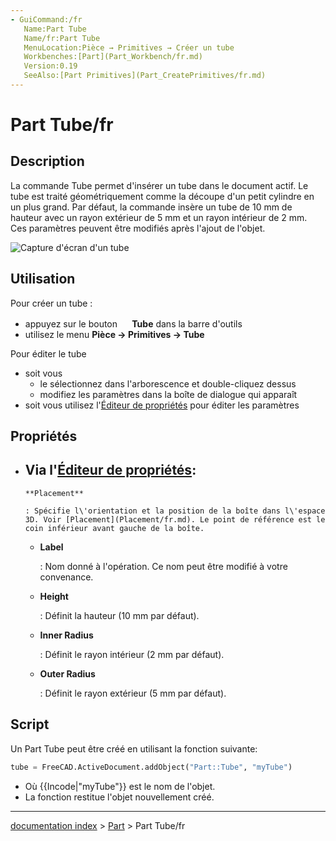 ```yaml
---
- GuiCommand:/fr
   Name:Part Tube
   Name/fr:Part Tube
   MenuLocation:Pièce → Primitives → Créer un tube
   Workbenches:[Part](Part_Workbench/fr.md)
   Version:0.19
   SeeAlso:[Part Primitives](Part_CreatePrimitives/fr.md)
---
```


# Part Tube/fr

## Description

La commande Tube permet d\'insérer un tube dans le document actif. Le tube est traité géométriquement comme la découpe d\'un petit cylindre en un plus grand. Par défaut, la commande insère un tube de 10 mm de hauteur avec un rayon extérieur de 5 mm et un rayon intérieur de 2 mm. Ces paramètres peuvent être modifiés après l\'ajout de l\'objet.

![Capture d\'écran d\'un tube](images/Part_Tube-screenshot.png )

## Utilisation

Pour créer un tube :

-   appuyez sur le bouton **<img src="images/Part_Tube.svg" width=16px> Tube** dans la barre d\'outils
-   utilisez le menu **Pièce → Primitives → Tube**

Pour éditer le tube

-   soit vous
    -   le sélectionnez dans l\'arborescence et double-cliquez dessus
    -   modifiez les paramètres dans la boîte de dialogue qui apparaît
-   soit vous utilisez l\'[Éditeur de propriétés](Property_editor/fr.md) pour éditer les paramètres

## Propriétés

-   Via l\'[Éditeur de propriétés](Property_editor/fr.md):
    -   
        **Placement**
        
        : Spécifie l\'orientation et la position de la boîte dans l\'espace 3D. Voir [Placement](Placement/fr.md). Le point de référence est le coin inférieur avant gauche de la boîte.

    -   
        **Label**
        
        : Nom donné à l\'opération. Ce nom peut être modifié à votre convenance.

    -   
        **Height**
        
        : Définit la hauteur (10 mm par défaut).

    -   
        **Inner Radius**
        
        : Définit le rayon intérieur (2 mm par défaut).

    -   
        **Outer Radius**
        
        : Définit le rayon extérieur (5 mm par défaut).

## Script

Un Part Tube peut être créé en utilisant la fonction suivante:


```python
tube = FreeCAD.ActiveDocument.addObject("Part::Tube", "myTube")
```

-   Où {{Incode|"myTube"}} est le nom de l\'objet.
-   La fonction restitue l\'objet nouvellement créé.

---
[documentation index](../README.md) > [Part](Part_Workbench.md) > Part Tube/fr
